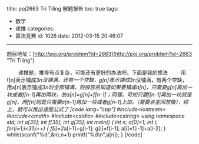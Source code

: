 title: poj2663 Tri Tiling 解题报告
toc: true
tags:
  - 数学
  - 递推
categories:
  - 算法竞赛
id: 1026
date: 2012-03-15 20:46:07
---

题目地址：[http://poj.org/problem?id=2663](http://poj.org/problem?id=2663 "Tri Tiling")

&nbsp;&nbsp;&nbsp;&nbsp;&nbsp;&nbsp;&nbsp;&nbsp;递推题，推导有点复杂，可能还有更好的办法吧，下面是我的想法
&nbsp;&nbsp;&nbsp;&nbsp;&nbsp;&nbsp;&nbsp;&nbsp;用f[n]表示铺成3*n没铺满，还有一个空缺，g[n]表示铺成3*n没铺满，有两个空缺，用a[n]表示铺成3*n时全部铺满。则很容易知道如果要铺成a[n]，只需要g[n]再加一块或者f[n-1]再加两块，故a[n]=g[n]+f[n-1]；同理，可知只要f[n-1]再加一块就是g[n]，而f[n]则是只需要a[n-1]再加一块或者g[n-1]上加。（需要点空间想像），综上，就可以推出递推公式了
[code lang="cpp"]
#include&lt;iostream&gt;
#include&lt;cmath&gt;
#include&lt;cstdio&gt;
#include&lt;cstring&gt;
using namespace std;
int a[35];
int f[35];
int g[35];
int main()
{
	int n;
	a[0]=1;
	int i;
	for(i=1;i&lt;31;i++)
	{
		f[i]=2*a[i-1]+g[i-1];
		g[i]=f[i-1];
		a[i]=f[i-1]+a[i-2];
	}
	while(scanf(&quot;%d&quot;,&amp;n),n+1)
		printf(&quot;%d\n&quot;,a[n]);
}
[/code]